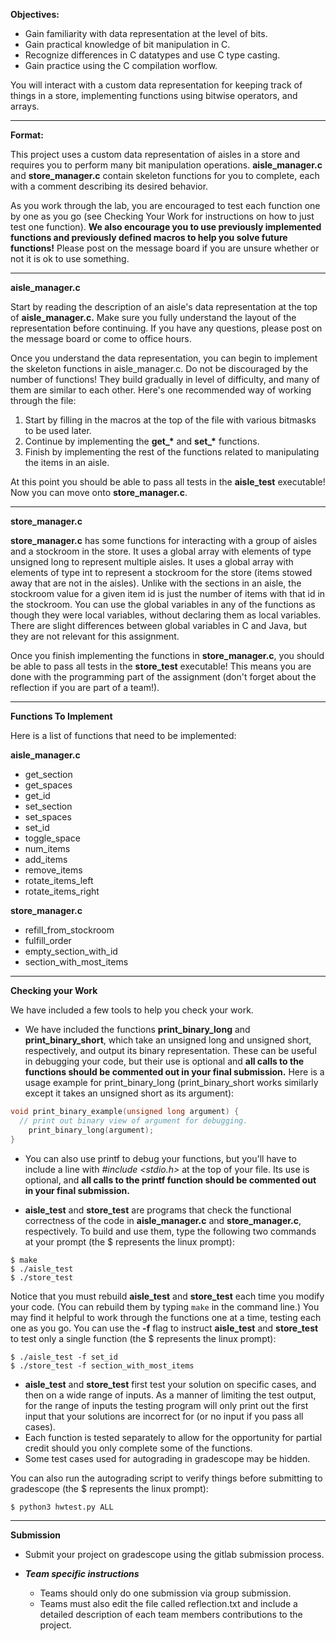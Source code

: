 **Objectives:**

- Gain familiarity with data representation at the level of bits.
- Gain practical knowledge of bit manipulation in C.
- Recognize differences in C datatypes and use C type casting.
- Gain practice using the C compilation worflow.

You will interact with a custom data representation for keeping track of things in a store, implementing functions using bitwise operators, and arrays.

---

**Format:**

This project uses a custom data representation of aisles in a store and requires you to perform many bit manipulation operations. **aisle_manager.c** and **store_manager.c** contain skeleton functions for you to complete, each with a comment describing its desired behavior.

As you work through the lab, you are encouraged to test each function one by one as you go (see Checking Your Work for instructions on how to just test one function). **We also encourage you to use previously implemented functions and previously defined macros to help you solve future functions!**  Please post on the message board if you are unsure whether or not it is ok to use something.

---

**aisle_manager.c**

Start by reading the description of an aisle's data representation at the top of **aisle_manager.c.** Make sure you fully understand the layout of the representation before continuing. If you have any questions, please post on the message board or come to office hours.

Once you understand the data representation, you can begin to implement the skeleton functions in aisle_manager.c. Do not be discouraged by the number of functions! They build gradually in level of difficulty, and many of them are similar to each other. Here's one recommended way of working through the file:

1. Start by filling in the macros at the top of the file with various bitmasks to be used later.
2. Continue by implementing the **get_\*** and **set_\*** functions.
3. Finish by implementing the rest of the functions related to manipulating the items in an aisle.

At this point you should be able to pass all tests in the **aisle_test** executable! Now you can move onto **store_manager.c**.

---

**store_manager.c**

**store_manager.c** has some functions for interacting with a group of aisles and a stockroom in the store. It uses a global array with elements of type unsigned long to represent multiple aisles. It uses a global array with elements of type int to represent a stockroom for the store (items stowed away that are not in the aisles). Unlike with the sections in an aisle, the stockroom value for a given item id is just the number of items with that id in the stockroom. You can use the global variables in any of the functions as though they were local variables, without declaring them as local variables. There are slight differences between global variables in C and Java, but they are not relevant for this assignment.

Once you finish implementing the functions in **store_manager.c**, you should be able to pass all tests in the **store_test** executable! This means you are done with the programming part of the assignment (don't forget about the reflection if you are part of a team!).

---

**Functions To Implement**

Here is a list of functions that need to be implemented:

**aisle_manager.c**
- get_section
- get_spaces
- get_id
- set_section
- set_spaces
- set_id
- toggle_space
- num_items
- add_items
- remove_items
- rotate_items_left
- rotate_items_right

**store_manager.c**
- refill_from_stockroom
- fulfill_order
- empty_section_with_id
- section_with_most_items

---

**Checking your Work**

We have included a few tools to help you check your work.

- We have included the functions **print_binary_long** and **print_binary_short**, which take an unsigned long and unsigned short, respectively, and output its binary representation. These can be useful in debugging your code, but their use is optional and **all calls to the functions should be commented out in your final submission.** Here is a usage example for print_binary_long (print_binary_short works similarly except it takes an unsigned short as its argument):

```C
void print_binary_example(unsigned long argument) {
  // print out binary view of argument for debugging.
    print_binary_long(argument);
}
```
- You can also use printf to debug your functions, but you'll have to include a line with _#include <stdio.h>_ at the top of your file. Its use is optional, and **all calls to the printf function should be commented out in your final submission.**

- **aisle_test** and **store_test** are programs that check the functional correctness of the code in **aisle_manager.c** and **store_manager.c**, respectively. To build and use them, type the following two commands at your prompt (the $ represents the linux prompt):
```
$ make
$ ./aisle_test
$ ./store_test
```
Notice that you must rebuild **aisle_test** and **store_test** each time you modify your code. (You can rebuild them by typing `make` in the command line.) You may find it helpful to work through the functions one at a time, testing each one as you go. You can use the **-f** flag to instruct **aisle_test** and **store_test** to test only a single function (the $ represents the linux prompt):
```
$ ./aisle_test -f set_id
$ ./store_test -f section_with_most_items
```
- **aisle_test** and **store_test** first test your solution on specific cases, and then on a wide range of inputs. As a manner of limiting the test output, for the range of inputs the testing program will only print out the first input that your solutions are incorrect for (or no input if you pass all cases).
- Each function is tested separately to allow for the opportunity for partial credit should you only complete some of the functions.
- Some test cases used for autograding in gradescope may be hidden.

You can also run the autograding script to verify things before submitting to gradescope (the $ represents the linux prompt):
```
$ python3 hwtest.py ALL
```

---

**Submission**

- Submit your project on gradescope using the gitlab submission process.

- ***Team specific instructions*** 
  - Teams should only do one submission via group submission.
  - Teams must also edit the file called reflection.txt and include a detailed description of each team members contributions to the project.
